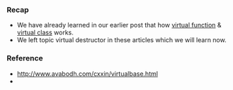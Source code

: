 ### Recap
- We have already learned in our earlier post that how [virtual function]() & [virtual class]() works.
- We left topic virtual destructor in these articles which we will learn now.

### 

### Reference 
- http://www.avabodh.com/cxxin/virtualbase.html
- 
